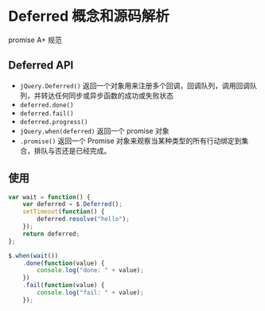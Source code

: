 # Deferred 概念和源码解析

promise A+ 规范

## Deferred API

-   `jQuery.Deferred()` 返回一个对象用来注册多个回调，回调队列，调用回调队列，并转达任何同步或异步函数的成功或失败状态
-   `deferred.done()`
-   `deferred.fail()`
-   `deferred.progress()`
-   `jQuery.when(deferred)` 返回一个 promise 对象
-   `.promise()` 返回一个 Promise 对象来观察当某种类型的所有行动绑定到集合，排队与否还是已经完成。

## 使用

```js
var wait = function() {
    var deferred = $.Deferred();
    setTimeout(function() {
        deferred.resolve("hello");
    });
    return deferred;
};

$.when(wait())
    .done(function(value) {
        console.log("done: " + value);
    })
    .fail(function(value) {
        console.log("fail: " + value);
    });
```
